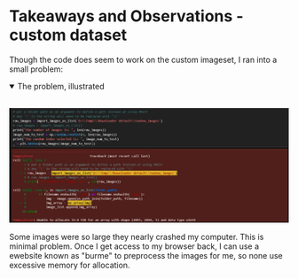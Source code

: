 # Takeaways and Observations - custom dataset

Though the code does seem to work on the custom imageset, I ran into a small problem:
<details open>
<summary>The problem, illustrated</summary>
<br>

![screenshot of full res is too large](./images/raw%20images%20cost%20too%20much%20at%20full%20res.PNG)

</details>



Some images were so large they nearly crashed my computer. This is minimal problem. Once I get access to my browser back, I can use a ewebsite known as "burme" to preprocess the images for me, so none use excessive memory for allocation.